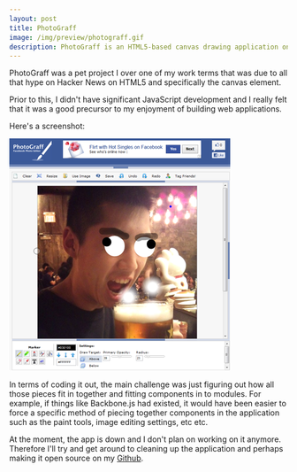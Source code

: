 ```yaml
---
layout: post
title: PhotoGraff
image: /img/preview/photograff.gif
description: PhotoGraff is an HTML5-based canvas drawing application on Facebook for graffiti'ng on friends' photos and sharing them
---
```


PhotoGraff was a pet project I over one of my work terms that was due to
all that hype on Hacker News on HTML5 and specifically the canvas
element.

Prior to this, I didn't have significant JavaScript development and I
really felt that it was a good precursor to my enjoyment of building web
applications.

Here's a screenshot:

![PhotoGraff](/img/photograff.png)

In terms of coding it out, the main challenge was just figuring out how
all those pieces fit in together and fitting components in to modules.
For example, if things like Backbone.js had existed, it would have been
easier to force a specific method of piecing together components in the
application such as the paint tools, image editing settings, etc etc.

At the moment, the app is down and I don't plan on working on it
anymore. Therefore I'll try and get around to cleaning up the
application and perhaps making it open source on my [Github](https://github.com/jkao/).
